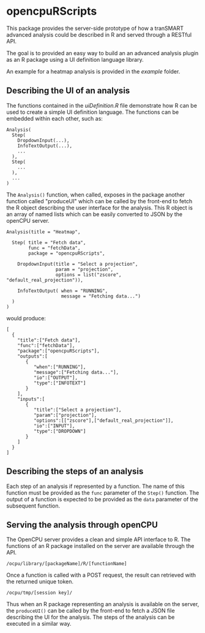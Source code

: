 # opencpuRScripts

This package provides the server-side prototype of how a tranSMART advanced
analysis could be described in R and served through a RESTful API.

The goal is to provided an easy way to build an an advanced analysis plugin
as an R package using a UI definition language library.

An example for a heatmap analysis is provided in the *example* folder.

## Describing the UI of an analysis

The functions contained in the *uiDefinition.R* file demonstrate how R can be
used to create a simple UI definition language. The functions can be embedded
within each other, such as:

```
Analysis(
  Step(
    DropdownInput(...),
    InfoTextOutput(...),
    ...  
  ),
  Step(
    ...  
  ),
  ...
)
```

The `Analysis()` function, when called, exposes in the package another function
called "produceUI" which can be called by the front-end to fetch the R object
describing the user interface for the analysis. This R object is an array of
named lists which can be easily converted to JSON by the openCPU server.

```
Analysis(title = "Heatmap",

  Step( title = "Fetch data",
        func = "fetchData",
        package = "opencpuRScripts",

    DropdownInput(title = "Select a projection",
                  param = "projection",
                  options = list("zscore", "default_real_projection")),

    InfoTextOutput( when = "RUNNING",
                    message = "Fetching data...")
  )
)
```

would produce:
```
[  
  {  
    "title":["Fetch data"],
    "func":["fetchData"],
    "package":["opencpuRScripts"],
    "outputs":[  
       {  
          "when":["RUNNING"],
          "message":["Fetching data..."],
          "io":["OUTPUT"],
          "type":["INFOTEXT"]
       }
    ],
    "inputs":[  
       {  
          "title":["Select a projection"],
          "param":["projection"],
          "options":[["zscore"],["default_real_projection"]],
          "io":["INPUT"],
          "type":["DROPDOWN"]
       }
    ]
  }
]
```

## Describing the steps of an analysis

Each step of an analysis if represented by a function. The name of this function
must be provided as the `func` parameter of the `Step()` function. The output of
a function is expected to be provided as the `data` parameter of the subsequent
function.

## Serving the analysis through openCPU

The OpenCPU server provides a clean and simple API interface to R. The
functions of an R package installed on the server are available through the API.

```
/ocpu/library/[packageName]/R/[functionName]
```

Once a function is called with a POST request, the result can retrieved with the
returned unique token.

```
/ocpu/tmp/[session key]/
```

Thus when an R package representing an analysis is available on the server, the
`produceUI()` can be called by the front-end to fetch a JSON file describing the
UI for the analysis. The steps of the analysis can be executed in a similar way.
